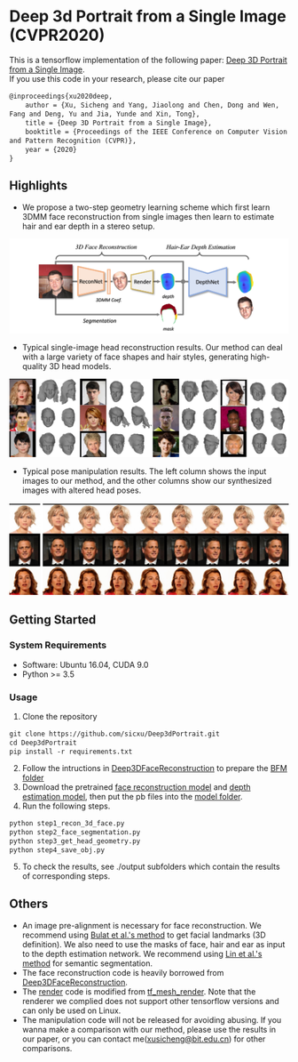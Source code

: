 # Deep 3d Portrait from a Single Image (CVPR2020)
This is a tensorflow implementation of the following paper: [Deep 3D Portrait from a Single Image](https://arxiv.org/abs/2004.11598).\
If you use this code in your research, please cite our paper

	@inproceedings{xu2020deep,
        author = {Xu, Sicheng and Yang, Jiaolong and Chen, Dong and Wen, Fang and Deng, Yu and Jia, Yunde and Xin, Tong},
        title = {Deep 3D Portrait from a Single Image},
        booktitle = {Proceedings of the IEEE Conference on Computer Vision and Pattern Recognition (CVPR)},
        year = {2020}
    }
## Highlights

- We propose a two-step geometry learning scheme which first learn 3DMM face reconstruction from single images then learn to estimate hair and ear depth in a stereo setup.
<p align="center"> 
<img src="images/pipeline.jpg">
</p>



- Typical single-image head reconstruction results. Our method can deal with a large variety of face shapes and hair styles, generating high-quality 3D head models. 
<p align="center"> 
<img src="images/3d_results.jpg">
</p>


- Typical pose manipulation results. The left column shows the input images to our method, and the other columns
show our synthesized images with altered head poses.
<p align="center"> 
<img src="images/pose_manipulation.jpg">
</p>


## Getting Started
### System Requirements
- Software: Ubuntu 16.04, CUDA 9.0
- Python  >= 3.5
### Usage
1. Clone the repository
```
git clone https://github.com/sicxu/Deep3dPortrait.git
cd Deep3dPortrait
pip install -r requirements.txt
```
2. Follow the intructions in [Deep3DFaceReconstruction](https://github.com/microsoft/Deep3DFaceReconstruction) to prepare the [BFM folder](/BFM)
3. Download the pretrained [face reconstruction model](https://drive.google.com/file/d/1fPsvLKghlCK8rknb9GPiKwIq9HIqWWwV/view?usp=sharing) and [depth estimation model](https://drive.google.com/file/d/1QUSK4k6ZONOZWpph9GHW0VGAiKFggEU5/view?usp=sharing), then put the pb files into the [model folder](model).
4. Run the following steps.

```
python step1_recon_3d_face.py
python step2_face_segmentation.py
python step3_get_head_geometry.py
python step4_save_obj.py
```

5. To check the results, see ./output subfolders which contain the results of corresponding steps.

## Others
- An image pre-alignment is necessary for face reconstruction. We recommend using [Bulat et al.'s method](https://github.com/1adrianb/2D-and-3D-face-alignment) to get facial landmarks (3D definition). We also need to use the masks of face,  hair and ear as input to the depth estimation network. We recommend using [Lin et al.'s method](https://arxiv.org/pdf/1906.01342.pdf) for semantic segmentation.
- The face reconstruction code is heavily borrowed from [Deep3DFaceReconstruction](https://github.com/microsoft/Deep3DFaceReconstruction).
- The [render](utils/render) code is modified from [tf_mesh_render](https://github.com/google/tf_mesh_renderer/tree/ba27ea1798f6ee8d03ddbc52f42ab4241f9328bb). Note that the renderer we complied does not support other tensorflow versions and can only be used on Linux.
- The manipulation code will not be released for avoiding abusing. If you wanna make a comparison with our method, please use the results in our paper, or you can contact me(xusicheng@bit.edu.cn) for other comparisons.
  